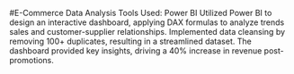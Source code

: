 #E-Commerce Data Analysis
Tools Used: Power BI
Utilized Power BI to design an interactive dashboard, applying DAX formulas to analyze trends sales and customer-supplier relationships. Implemented data cleansing by removing 100+ duplicates, resulting in a streamlined dataset. The dashboard provided key insights, driving a 40% increase in revenue post-promotions.
